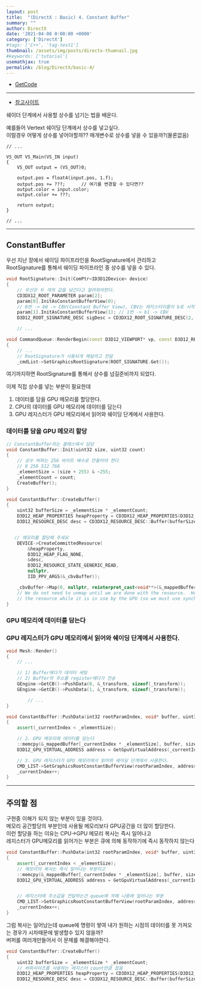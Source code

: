 ```yaml
---
layout: post
title:  "(DirectX : Basic) 4. Constant Buffer"
summary: ""
author: DirectX
date: '2021-04-08 0:00:00 +0000'
category: ['DirectX']
#tags: ['C++', 'tag-test1']
thumbnail: /assets/img/posts/directx-thumnail.jpg
#keywords: ['tutorial']
usemathjax: true
permalink: /blog/DirectX/basic-4/
---
```


* [GetCode](https://github.com/EasyCoding-7/DirectX-Basic/tree/master/4)

---

* [참고사이트](https://ssinyoung.tistory.com/41)

쉐이더 단계에서 사용할 상수를 넘기는 법을 배운다.

예를들어 Vertext 쉐이딩 단계에서 상수를 넣고싶다.<br>
이럴경우 어떻게 상수를 넣어야할까?? 매개변수로 상수를 넣을 수 있을까?(물론없음)

```
// ...

VS_OUT VS_Main(VS_IN input)
{
    VS_OUT output = (VS_OUT)0;

    output.pos = float4(input.pos, 1.f);
    output.pos += ???;		// 여기를 변경할 수 있다면??
    output.color = input.color;
    output.color += ???;

    return output;
}

// ...
```

---

## ConstantBuffer

우선 지난 장에서 쉐이딩 파이프라인을 RootSignature에서 관리하고<Br>
RootSignature를 통해서 쉐이딩 파이프라인 중 상수를 넣을 수 있다.

```cpp
void RootSignature::Init(ComPtr<ID3D12Device> device) 
{ 
	// 우선은 두 개의 값을 넘긴다고 알려줘야한다. 
	CD3DX12_ROOT_PARAMETER param[2]; 
	param[0].InitAsConstantBufferView(0);  
	// 0번 -> b0 -> CBV(Constant Buffer View), CBV는 레지스터이름이 b로 시작함 
	param[1].InitAsConstantBufferView(1); // 1번 -> b1 -> CBV 
	D3D12_ROOT_SIGNATURE_DESC sigDesc = CD3DX12_ROOT_SIGNATURE_DESC(2, param);

	// ...
```

```cpp
void CommandQueue::RenderBegin(const D3D12_VIEWPORT* vp, const D3D12_RECT* rect) 
{ 
	// ... 
	// RootSignature가 사용되게 해달라고 전달 
	_cmdList->SetGraphicsRootSignature(ROOT_SIGNATURE.Get());
```

여기까지하면 RootSignature를 통해서 상수를 넘길준비까지 되었다.

이제 직접 상수를 넣는 부분이 필요한데

1. 데이터를 담을 GPU 메모리를 할당한다.
2. CPU의 데이터를 GPU 메모리에 데이터를 담는다
3. GPU 레지스터가 GPU 메모리에서 읽어와 쉐이딩 단계에서 사용한다.

### 데이터를 담을 GPU 메모리 할당

```cpp
// ConstantBuffer라는 클래스에서 담당
void ConstantBuffer::Init(uint32 size, uint32 count) 
{ 
	// 상수 버퍼는 256 바이트 배수로 만들어야 한다 
	// 0 256 512 768 
	_elementSize = (size + 255) & ~255; 
	_elementCount = count; 
	CreateBuffer(); 
}
```

```cpp
void ConstantBuffer::CreateBuffer() 
{ 
	uint32 bufferSize = _elementSize * _elementCount; 
	D3D12_HEAP_PROPERTIES heapProperty = CD3DX12_HEAP_PROPERTIES(D3D12_HEAP_TYPE_UPLOAD); 
	D3D12_RESOURCE_DESC desc = CD3DX12_RESOURCE_DESC::Buffer(bufferSize);


   // 메모리를 할당해 주세요 
	DEVICE->CreateCommittedResource( 
		&heapProperty, 
		D3D12_HEAP_FLAG_NONE, 
		&desc, 
		D3D12_RESOURCE_STATE_GENERIC_READ, 
		nullptr, 
		IID_PPV_ARGS(&_cbvBuffer)); 

	_cbvBuffer->Map(0, nullptr, reinterpret_cast<void**>(&_mappedBuffer)); 
	// We do not need to unmap until we are done with the resource.  However, we must not write to 
	// the resource while it is in use by the GPU (so we must use synchronization techniques). 
}
```

### GPU 메모리에 데이터를 담는다
### GPU 레지스터가 GPU 메모리에서 읽어와 쉐이딩 단계에서 사용한다.

```cpp
void Mesh::Render() 
{ 
	// ... 

	// 1) Buffer에다가 데이터 세팅 
	// 2) Buffer의 주소를 register에다가 전송 
	GEngine->GetCB()->PushData(0, &_transform, sizeof(_transform)); 
	GEngine->GetCB()->PushData(1, &_transform, sizeof(_transform)); 

        // ...
}
```

```cpp
void ConstantBuffer::PushData(int32 rootParamIndex, void* buffer, uint32 size) 
{ 
	assert(_currentIndex < _elementSize);

	// 2. GPU 메모리에 데이터를 담는다
	::memcpy(&_mappedBuffer[_currentIndex * _elementSize], buffer, size); 
	D3D12_GPU_VIRTUAL_ADDRESS address = GetGpuVirtualAddress(_currentIndex);

	// 3. GPU 레지스터가 GPU 메모리에서 읽어와 쉐이딩 단계에서 사용한다. 
	CMD_LIST->SetGraphicsRootConstantBufferView(rootParamIndex, address); 
	_currentIndex++; 
}
```

---

## 주의할 점

구현중 이해가 되지 않는 부분이 있을 것이다.<br>
메모리 공간할당의 부분인데 사용될 메모리보다 GPU공간을 더 많이 할당한다.<br>
이런 할당을 하는 이유는 CPU->GPU 메모리 복사는 즉시 일어나고<br>
레지스터가 GPU메모리를 읽어가는 부분은 큐에 의해 동작하기에 즉시 동작하지 않는다

```cpp
void ConstantBuffer::PushData(int32 rootParamIndex, void* buffer, uint32 size) 
{ 
	assert(_currentIndex < _elementSize);
	// 메모리의 복사는 즉시 일어나는 부분이고 
	::memcpy(&_mappedBuffer[_currentIndex * _elementSize], buffer, size); 
	D3D12_GPU_VIRTUAL_ADDRESS address = GetGpuVirtualAddress(_currentIndex);


	// 레지스터에 주소값을 전달하는건 queue에 의해 나중에 일어나는 부분
	CMD_LIST->SetGraphicsRootConstantBufferView(rootParamIndex, address); 
	_currentIndex++; 
}
```

그럼 복사는 일어났는데 queue에 명령이 쌓여 내가 원하는 시점의 데이터를 못 가져오는 경우가 시차때문에 발생할수 있지 않을까?<br>
버퍼를 여러개만들어서 이 문제를 해결해야한다.

```cpp
void ConstantBuffer::CreateBuffer()  
{  
	uint32 bufferSize = _elementSize * _elementCount; 
	// 버퍼사이즈를 사용하는 레지스터 count만큼 잡음 
	D3D12_HEAP_PROPERTIES heapProperty = CD3DX12_HEAP_PROPERTIES(D3D12_HEAP_TYPE_UPLOAD);  
	D3D12_RESOURCE_DESC desc = CD3DX12_RESOURCE_DESC::Buffer(bufferSize);
```

